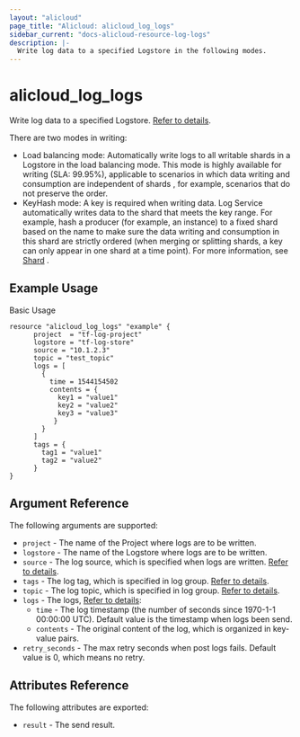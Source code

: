 ```yaml
---
layout: "alicloud"
page_title: "Alicloud: alicloud_log_logs"
sidebar_current: "docs-alicloud-resource-log-logs"
description: |-
  Write log data to a specified Logstore in the following modes.
---
```


# alicloud\_log\_logs

Write log data to a specified Logstore. [Refer to details](https://www.alibabacloud.com/help/doc-detail/29026.htm).

There are two modes in writing:

* Load balancing mode: Automatically write logs to all writable shards in a Logstore in the load balancing mode. This mode is highly available for writing (SLA: 99.95%), applicable to scenarios in which data writing and consumption are independent of shards , for example, scenarios that do not preserve the order.
* KeyHash mode: A key is required when writing data. Log Service automatically writes data to the shard that meets the key range. For example, hash a producer  (for example, an instance) to a fixed shard based on the name to make sure the data writing and consumption in this shard are strictly ordered (when merging or splitting shards, a key can only appear in one shard at a time point). For more information, see [Shard](https://www.alibabacloud.com/help/doc-detail/28976.htm) .

## Example Usage

Basic Usage

```
resource "alicloud_log_logs" "example" {
      project  = "tf-log-project"
      logstore = "tf-log-store"
      source = "10.1.2.3"
      topic = "test_topic"
      logs = [
        {
          time = 1544154502
          contents = {
            key1 = "value1"
            key2 = "value2"
            key3 = "value3"
           }
        }
      ]
      tags = {
        tag1 = "value1"
        tag2 = "value2"
      }
}
```
## Argument Reference

The following arguments are supported:

* `project` - The name of the Project where logs are to be written.
* `logstore` - The name of the Logstore where logs are to be written.
* `source` - The log source, which is specified when logs are written. [Refer to details](https://www.alibabacloud.com/help/doc-detail/29055.htm).
* `tags` - The log tag, which is specified in log group. [Refer to details](https://www.alibabacloud.com/help/doc-detail/29055.htm).
* `topic` - The log topic, which is specified in log group. [Refer to details](https://www.alibabacloud.com/help/doc-detail/29055.htm).
* `logs` - The logs, [Refer to details](https://www.alibabacloud.com/help/doc-detail/29055.htm): 
  * `time` - The log timestamp (the number of seconds since 1970-1-1 00:00:00 UTC). Default value is the timestamp when logs been send.
  * `contents` - The original content of the log, which is organized in key-value pairs.
* `retry_seconds` - The max retry seconds when post logs fails. Default value is 0, which means no retry.

## Attributes Reference

The following attributes are exported:

* `result` - The send result.


